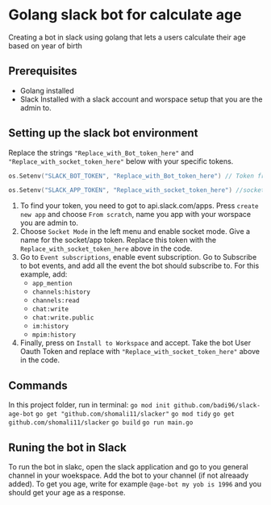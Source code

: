 # Golang slack bot for calculate age
Creating a bot in slack using golang that lets a users calculate their age based on year of birth

## Prerequisites
- Golang installed 
- Slack Installed with a slack account and worspace setup that you are the admin to.

## Setting up the slack bot environment 
Replace the strings ```"Replace_with_Bot_token_here"``` and ```"Replace_with_socket_token_here"``` below with your specific tokens.
```go 
os.Setenv("SLACK_BOT_TOKEN", "Replace_with_Bot_token_here") // Token from Oauth & Permissions
```
```go
os.Setenv("SLACK_APP_TOKEN", "Replace_with_socket_token_here") //socket token. The channel ID in the slack channel of the workspace
```
1. To find your token, you need to got to api.slack.com/apps. Press ```create new app``` and choose ```From scratch```, name you app with your worspace you are admin to.
2. Choose ```Socket Mode``` in the left menu and enable socket mode. Give a name for the socket/app token. Replace this token with the ```Replace_with_socket_token_here``` above in the code. 
3. Go to ```Event subscriptions```, enable event subscription. Go to Subscribe to bot events, and add all the event the bot should subscribe to. For this example, add: 
    - ```app_mention```
    - ```channels:history``` 
    - ```channels:read``` 
    - ```chat:write``` 
    - ```chat:write.public``` 
    - ```im:history``` 
    - ```mpim:history``` 
4. Finally, press on ```Install to Workspace``` and accept. Take the bot User Oauth Token and replace with ```"Replace_with_socket_token_here"``` above in the code. 
## Commands 
In this project folder, run in terminal:
```go mod init github.com/badi96/slack-age-bot```
```go get "github.com/shomali11/slacker"```
```go mod tidy```
```go get github.com/shomali11/slacker```
```go build```
```go run main.go```

## Runing the bot in Slack
To run the bot in slakc, open the slack application and go to you general channel in your woekspace. Add the bot to your channel (if not alreaady added). To get you age, write for example ```@age-bot my yob is 1996``` and you should get your age as a response. 